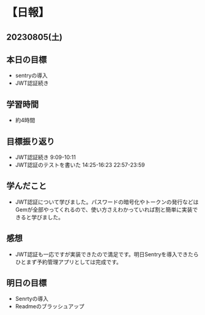 # 【日報】
## 20230805(土)
## 本日の目標
- sentryの導入
- JWT認証続き

## 学習時間
- 約4時間

## 目標振り返り
- JWT認証続き 9:09-10:11
- JWT認証のテストを書いた 14:25-16:23 22:57-23:59

## 学んだこと
- JWT認証について学びました。パスワードの暗号化やトークンの発行などはGemが全部やってくれるので、使い方さえわかっていれば割と簡単に実装できると学びました。

## 感想
- JWT認証も一応ですが実装できたので満足です。明日Sentryを導入できたらひとまず予約管理アプリとしては完成です。

## 明日の目標
- Senrtyの導入
- Readmeのブラッシュアップ
